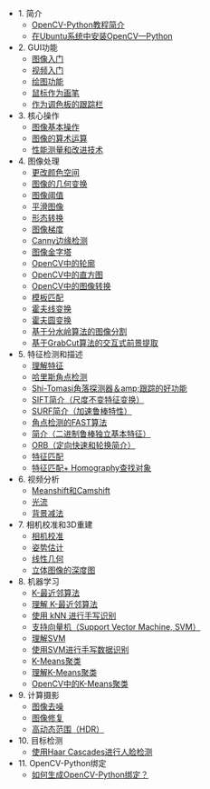 +   1\. 简介
    +   [OpenCV-Python教程简介](docs/4.0.0/1.1-tutorial_py_intro.md)
    +   [在Ubuntu系统中安装OpenCV—Python](docs/4.0.0/1.2-tutorial_py_setup_in_ubuntu.md)
+   2\. GUI功能
    +   [图像入门](docs/4.0.0/2.1-tutorial_py_image_display.md)
    +   [视频入门](docs/4.0.0/2.2-tutorial_py_video_display.md)
    +   [绘图功能](docs/4.0.0/2.3-tutorial_py_drawing_functions.md)
    +   [鼠标作为画笔](docs/4.0.0/2.4-tutorial_py_mouse_handling.md)
    +   [作为调色板的跟踪栏](docs/4.0.0/2.5-tutorial_py_trackbar.md)
+   3\. 核心操作
    +   [图像基本操作](docs/4.0.0/3.1-tutorial_py_basic_ops.md)
    +   [图像的算术运算](docs/4.0.0/3.2-tutorial_py_image_arithmetics.md)
    +   [性能测量和改进技术](docs/4.0.0/3.3-tutorial_py_optimization.md)
+   4\. 图像处理
    +   [更改颜色空间](docs/4.0.0/4.1-tutorial_py_colorspaces.md)
    +   [图像的几何变换](docs/4.0.0/4.2-tutorial_py_geometric_transformations.md)
    +   [图像阈值](docs/4.0.0/4.3-tutorial_py_thresholding.md)
    +   [平滑图像](docs/4.0.0/4.4-tutorial_py_filtering.md)
    +   [形态转换](docs/4.0.0/4.5-tutorial_py_morphological_ops.md)
    +   [图像梯度](docs/4.0.0/4.6-tutorial_py_gradients.md)
    +   [Canny边缘检测](docs/4.0.0/4.7.md)
    +   [图像金字塔](docs/4.0.0/4.8.md)
    +   [OpenCV中的轮廓](docs/4.0.0/4.9.md)
    +   [OpenCV中的直方图](docs/4.0.0/4.10.md)
    +   [OpenCV中的图像转换](docs/4.0.0/4.11.md)
    +   [模板匹配](docs/4.0.0/4.12.md)
    +   [霍夫线变换](docs/4.0.0/4.13.md)
    +   [霍夫圆变换](docs/4.0.0/4.14.md)
    +   [基于分水岭算法的图像分割](docs/4.0.0/4.15.md)
    +   [基于GrabCut算法的交互式前景提取](docs/4.0.0/4.16.md)
+   5\. 特征检测和描述
    +   [理解特征](docs/4.0.0/5.1-tutorial_py_features_meaning.md)
    +   [哈里斯角点检测](docs/4.0.0/5.2.md)
    +   [Shi-Tomasi角落探测器＆amp;跟踪的好功能](docs/4.0.0/5.3.md)
    +   [SIFT简介（尺度不变特征变换）](docs/4.0.0/5.4.md)
    +   [SURF简介（加速鲁棒特性）](docs/4.0.0/5.5.md)
    +   [角点检测的FAST算法](docs/4.0.0/5.6.md)
    +   [简介（二进制鲁棒独立基本特征）](docs/4.0.0/5.7.md)
    +   [ORB（定向快速和轮换简介）](docs/4.0.0/5.8.md)
    +   [特征匹配](docs/4.0.0/5.9.md)
    +   [特征匹配+ Homography查找对象](docs/4.0.0/5.10.md)
+   6\. 视频分析
    +   [Meanshift和Camshift](docs/4.0.0/6.1-tutorial_py_meanshift.md)
    +   [光流](docs/4.0.0/6.2-tutorial_py_lucas_kanade.md)
    +   [背景减法](docs/4.0.0/6.3-tutorial_py_bg_subtraction.md)
+   7\. 相机校准和3D重建
    +   [相机校准](docs/4.0.0/7.1-tutorial_py_calibration.md)
    +   [姿势估计](docs/4.0.0/7.2-tutorial_py_pose.md)
    +   [线性几何](docs/4.0.0/7.3-tutorial_py_epipolar_geometry.md)
    +   [立体图像的深度图](docs/4.0.0/7.4-tutorial_py_depthmap.md)
+   8\. 机器学习
    +   [K-最近邻算法](docs/4.0.0/8.1-tutorial_py_knn_index.md)
    +   [理解 K-最近邻算法](docs/4.0.0/8.1.1-tutorial_py_knn_understanding.md)
    +   [使用 kNN 进行手写识别](docs/4.0.0/8.1.2-tutorial_py_knn_opencv.md)
    +   [支持向量机（Support Vector Machine, SVM）](docs/4.0.0/8.2-tutorial_py_svm_index.md)
    +   [理解SVM](docs/4.0.0/8.2.1-tutorial_py_svm_basics.md)
    +   [使用SVM进行手写数据识别](docs/4.0.0/8.2.2-tutorial_py_svm_opencv.md)
    +   [K-Means聚类](docs/4.0.0/8.3-tutorial_py_kmeans_index.md)
    +   [理解K-Means聚类](docs/4.0.0/8.3.1-tutorial_py_kmeans_understanding.md)
    +   [OpenCV中的K-Means聚类](docs/4.0.0/8.3.2-tutorial_py_kmeans_opencv.md)
+   9\. 计算摄影
    +   [图像去噪](docs/4.0.0/9.1.md)
    +   [图像修复](docs/4.0.0/9.2.md)
    +   [高动态范围（HDR）](docs/4.0.0/9.3.md)
+   10\. 目标检测
    +   [使用Haar Cascades进行人脸检测](docs/4.0.0/10.1-tutorial_py_face_detection.md)
+   11\. OpenCV-Python绑定
    +   [如何生成OpenCV-Python绑定？](docs/4.0.0/11.1-tutorial_py_OpenCV-Python.md)

